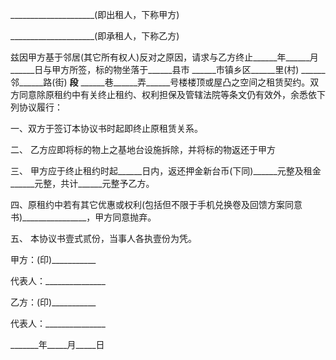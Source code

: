 
 


_____________________(即出租人，下称甲方)


_____________________(即承租人，下称乙方)


兹因甲方基于邻居(其它所有权人)反对之原因，请求与乙方终止______年______月______日与甲方所签，标的物坐落于______县市 ______市镇乡区______里(村) ______邻______路(街) ______段______ ______巷______弄______号楼楼顶或屋凸之空间之租赁契约。双方同意除原租约中有关终止租约、权利担保及管辖法院等条文仍有效外，余悉依下列协议履行：


一、双方于签订本协议书时起即终止原租赁关系。


二、 乙方应即将标的物上之基地台设施拆除，并将标的物返还于甲方


三、 甲方应于终止租约时起______日内，返还押金新台币(下同)______元整及租金______元整，共计______元整予乙方。


四、原租约中若有其它优惠或权利(包括但不限于手机兑换卷及回馈方案同意书)________________，甲方同意抛弃。


五、 本协议书壹式贰份，当事人各执壹份为凭。


甲方：(印)___________


代表人：_______________


乙方：(印)___________


代表人：_______________


_______年_____月_____日
 


 

 
 
 
 
 
  


  
 

  


  


  
 
 
 
 


